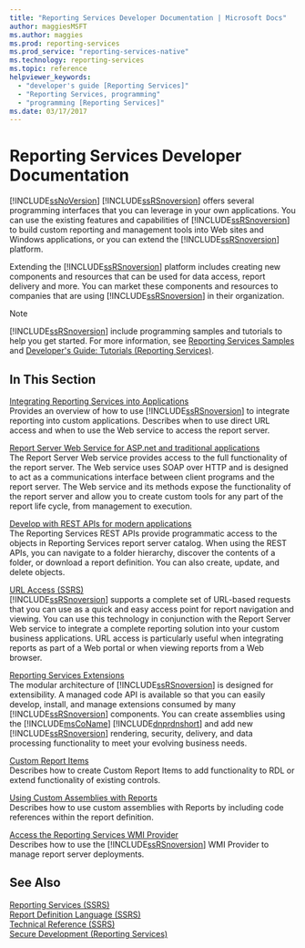 ```yaml
---
title: "Reporting Services Developer Documentation | Microsoft Docs"
author: maggiesMSFT
ms.author: maggies
ms.prod: reporting-services
ms.prod_service: "reporting-services-native"
ms.technology: reporting-services
ms.topic: reference
helpviewer_keywords: 
  - "developer's guide [Reporting Services]"
  - "Reporting Services, programming"
  - "programming [Reporting Services]"
ms.date: 03/17/2017
---
```


# Reporting Services Developer Documentation
  [!INCLUDE[ssNoVersion](../includes/ssnoversion-md.md)] [!INCLUDE[ssRSnoversion](../includes/ssrsnoversion-md.md)] offers several programming interfaces that you can leverage in your own applications. You can use the existing features and capabilities of [!INCLUDE[ssRSnoversion](../includes/ssrsnoversion-md.md)] to build custom reporting and management tools into Web sites and Windows applications, or you can extend the [!INCLUDE[ssRSnoversion](../includes/ssrsnoversion-md.md)] platform.  
  
 Extending the [!INCLUDE[ssRSnoversion](../includes/ssrsnoversion-md.md)] platform includes creating new components and resources that can be used for data access, report delivery and more. You can market these components and resources to companies that are using [!INCLUDE[ssRSnoversion](../includes/ssrsnoversion-md.md)] in their organization.  
  
> [!NOTE]  
>  [!INCLUDE[ssRSnoversion](../includes/ssrsnoversion-md.md)] include programming samples and tutorials to help you get started. For more information, see [Reporting Services Samples](https://msdn.microsoft.com/library/ms160954\(v=sql.110\).aspx) and [Developer's Guide: Tutorials (Reporting Services)](https://msdn.microsoft.com/library/aa337423\(v=sql.110\).aspx).  
  
## In This Section  
 [Integrating Reporting Services into Applications](../reporting-services/application-integration/integrating-reporting-services-into-applications.md)  
 Provides an overview of how to use [!INCLUDE[ssRSnoversion](../includes/ssrsnoversion-md.md)] to integrate reporting into custom applications. Describes when to use direct URL access and when to use the Web service to access the report server.  
  
 [Report Server Web Service for ASP.net and traditional applications](../reporting-services/report-server-web-service/report-server-web-service.md)  
 The Report Server Web service provides access to the full functionality of the report server. The Web service uses SOAP over HTTP and is designed to act as a communications interface between client programs and the report server. The Web service and its methods expose the functionality of the report server and allow you to create custom tools for any part of the report life cycle, from management to execution.  
 
 [Develop with REST APIs for modern applications](developer/rest-api.md)</br>
 The Reporting Services REST APIs provide programmatic access to the objects in Reporting Services report server catalog. When using the REST APIs, you can navigate to a folder hierarchy, discover the contents of a folder, or download a report definition. You can also create, update, and delete objects.

 [URL Access &#40;SSRS&#41;](../reporting-services/url-access-ssrs.md)  
 [!INCLUDE[ssRSnoversion](../includes/ssrsnoversion-md.md)] supports a complete set of URL-based requests that you can use as a quick and easy access point for report navigation and viewing. You can use this technology in conjunction with the Report Server Web service to integrate a complete reporting solution into your custom business applications. URL access is particularly useful when integrating reports as part of a Web portal or when viewing reports from a Web browser.  
  
 [Reporting Services Extensions](../reporting-services/extensions/reporting-services-extensions.md)  
 The modular architecture of [!INCLUDE[ssRSnoversion](../includes/ssrsnoversion-md.md)] is designed for extensibility. A managed code API is available so that you can easily develop, install, and manage extensions consumed by many [!INCLUDE[ssRSnoversion](../includes/ssrsnoversion-md.md)] components. You can create assemblies using the [!INCLUDE[msCoName](../includes/msconame-md.md)] [!INCLUDE[dnprdnshort](../includes/dnprdnshort-md.md)] and add new [!INCLUDE[ssRSnoversion](../includes/ssrsnoversion-md.md)] rendering, security, delivery, and data processing functionality to meet your evolving business needs.  
  
 [Custom Report Items](../reporting-services/custom-report-items/custom-report-items.md)  
 Describes how to create Custom Report Items to add functionality to RDL or extend functionality of existing controls.  
  
 [Using Custom Assemblies with Reports](../reporting-services/custom-assemblies/using-custom-assemblies-with-reports.md)  
 Describes how to use custom assemblies with Reports by including code references within the report definition.  
  
 [Access the Reporting Services WMI Provider](../reporting-services/tools/access-the-reporting-services-wmi-provider.md)  
 Describes how to use the [!INCLUDE[ssRSnoversion](../includes/ssrsnoversion-md.md)] WMI Provider to manage report server deployments.  
  
## See Also  
 [Reporting Services &#40;SSRS&#41;](../reporting-services/create-deploy-and-manage-mobile-and-paginated-reports.md)   
 [Report Definition Language &#40;SSRS&#41;](../reporting-services/reports/report-definition-language-ssrs.md)   
 [Technical Reference &#40;SSRS&#41;](../reporting-services/technical-reference-ssrs.md)   
 [Secure Development &#40;Reporting Services&#41;](../reporting-services/extensions/secure-development/secure-development-reporting-services.md)  
  
  
